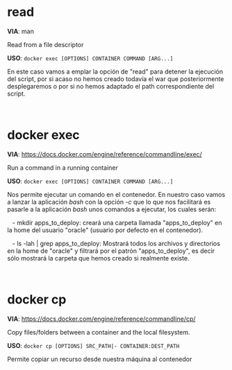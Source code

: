 # read

**VIA**: man

Read from a file descriptor

**USO**: `docker exec [OPTIONS] CONTAINER COMMAND [ARG...]`

En este caso vamos a emplar la opción de "read" para detener la ejecución del script, por si acaso no hemos creado todavía el war que posteriormente desplegaremos o por si no hemos adaptado el path correspondiente del script.

&nbsp;

# docker exec

**VIA**: <https://docs.docker.com/engine/reference/commandline/exec/>

Run a command in a running container

**USO**: `docker exec [OPTIONS] CONTAINER COMMAND [ARG...]`

Nos permite ejecutar un comando en el contenedor. En nuestro caso vamos a lanzar la aplicación *bash* con la opción *-c* que lo que nos facilitará es pasarle a la aplicación *bash* unos comandos a ejecutar, los cuales serán:

&nbsp;&nbsp;&nbsp;- mkdir apps_to_deploy: creará una carpeta llamada "apps_to_deploy" en la home del usuario "oracle" (usuario por defecto en el contenedor).

&nbsp;&nbsp;&nbsp;- ls -lah | grep apps_to_deploy: Mostrará todos los archivos y directorios en la home de "oracle" y filtrará por el patrón "apps_to_deploy", es decir sólo mostrará la carpeta que hemos creado si realmente existe.

&nbsp;

# docker cp

**VIA**: <https://docs.docker.com/engine/reference/commandline/cp/>

Copy files/folders between a container and the local filesystem.

**USO**: `docker cp [OPTIONS] SRC_PATH|- CONTAINER:DEST_PATH`

Permite copiar un recurso desde nuestra máquina al contenedor

